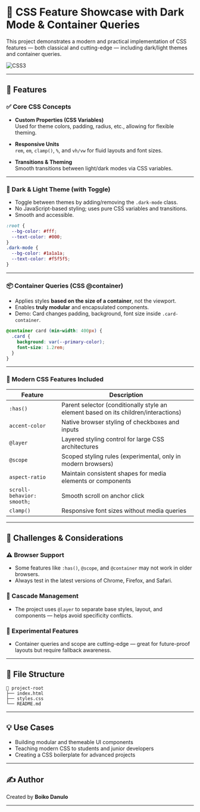 # 🎨 CSS Feature Showcase with Dark Mode & Container Queries

This project demonstrates a modern and practical implementation of CSS features — both classical and cutting-edge — including dark/light themes and container queries.

![CSS3](https://img.shields.io/badge/CSS3-1572B6?style=for-the-badge&logo=css3&)

---

## 🚀 Features

### ✅ Core CSS Concepts
- **Custom Properties (CSS Variables)**  
  Used for theme colors, padding, radius, etc., allowing for flexible theming.

- **Responsive Units**  
  `rem`, `em`, `clamp()`, `%`, and `vh/vw` for fluid layouts and font sizes.

- **Transitions & Theming**  
  Smooth transitions between light/dark modes via CSS variables.

---

### 🌙 Dark & Light Theme (with Toggle)
- Toggle between themes by adding/removing the `.dark-mode` class.
- No JavaScript-based styling; uses pure CSS variables and transitions.
- Smooth and accessible.

```css
:root {
  --bg-color: #fff;
  --text-color: #000;
}
.dark-mode {
  --bg-color: #1a1a1a;
  --text-color: #f5f5f5;
}
```

---

### 📦 Container Queries (CSS @container)
- Applies styles **based on the size of a container**, not the viewport.
- Enables **truly modular** and encapsulated components.
- Demo: Card changes padding, background, font size inside `.card-container`.

```css
@container card (min-width: 400px) {
  .card {
    background: var(--primary-color);
    font-size: 1.2rem;
  }
}
```

---

### 🧪 Modern CSS Features Included

| Feature         | Description                                                                        |
|----------------|------------------------------------------------------------------------------------|
| `:has()`        | Parent selector (conditionally style an element based on its children/interactions) |
| `accent-color`  | Native browser styling of checkboxes and inputs                                     |
| `@layer`        | Layered styling control for large CSS architectures                                 |
| `@scope`        | Scoped styling rules (experimental, only in modern browsers)                        |
| `aspect-ratio`  | Maintain consistent shapes for media elements or components                         |
| `scroll-behavior: smooth;` | Smooth scroll on anchor click                                           |
| `clamp()`       | Responsive font sizes without media queries                                         |

---

## 🧠 Challenges & Considerations

### ⚠️ Browser Support
- Some features like `:has()`, `@scope`, and `@container` may not work in older browsers.
- Always test in the latest versions of Chrome, Firefox, and Safari.

### 🧩 Cascade Management
- The project uses `@layer` to separate base styles, layout, and components — helps avoid specificity conflicts.

### 🧪 Experimental Features
- Container queries and scope are cutting-edge — great for future-proof layouts but require fallback awareness.

---

## 📂 File Structure

```
📁 project-root
├── index.html
├── styles.css
└── README.md
```

---

## 💡 Use Cases

- Building modular and themeable UI components
- Teaching modern CSS to students and junior developers
- Creating a CSS boilerplate for advanced projects

---

## ✍️ Author
Created by **Boiko Danulo**  

---
